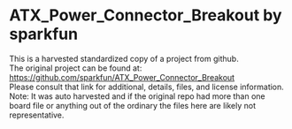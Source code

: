 
# ATX_Power_Connector_Breakout by sparkfun  
This is a harvested standardized copy of a project from github.  
The original project can be found at:  
https://github.com/sparkfun/ATX_Power_Connector_Breakout  
Please consult that link for additional, details, files, and license information.  
Note: It was auto harvested and if the original repo had more than one board file or anything out of the ordinary the files here are likely not representative.  
    